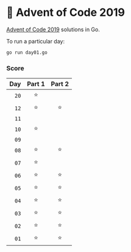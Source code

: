 # 🎄 Advent of Code 2019

[Advent of Code 2019](https://adventofcode.com/2019) solutions in Go.

To run a particular day:

```bash
go run day01.go
```

### Score

|  Day | Part 1 | Part 2 |
| ---: | :----: | :----: |
| `20` |   ⭐   |        |
| `12` |   ⭐   |   ⭐   |
| `11` |        |        |
| `10` |   ⭐   |        |
| `09` |        |        |
| `08` |   ⭐   |   ⭐   |
| `07` |   ⭐   |        |
| `06` |   ⭐   |   ⭐   |
| `05` |   ⭐   |   ⭐   |
| `04` |   ⭐   |   ⭐   |
| `03` |   ⭐   |   ⭐   |
| `02` |   ⭐   |   ⭐   |
| `01` |   ⭐   |   ⭐   |
